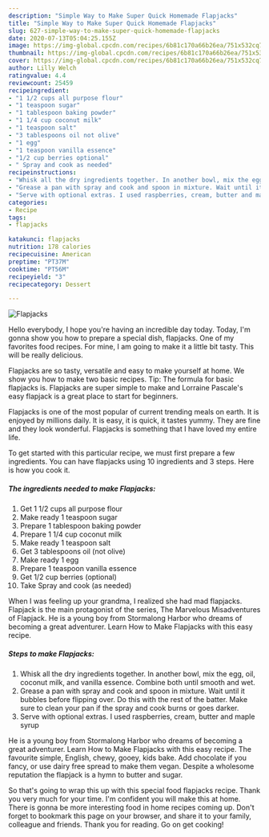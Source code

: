 ```yaml
---
description: "Simple Way to Make Super Quick Homemade Flapjacks"
title: "Simple Way to Make Super Quick Homemade Flapjacks"
slug: 627-simple-way-to-make-super-quick-homemade-flapjacks
date: 2020-07-13T05:04:25.155Z
image: https://img-global.cpcdn.com/recipes/6b81c170a66b26ea/751x532cq70/flapjacks-recipe-main-photo.jpg
thumbnail: https://img-global.cpcdn.com/recipes/6b81c170a66b26ea/751x532cq70/flapjacks-recipe-main-photo.jpg
cover: https://img-global.cpcdn.com/recipes/6b81c170a66b26ea/751x532cq70/flapjacks-recipe-main-photo.jpg
author: Lilly Welch
ratingvalue: 4.4
reviewcount: 25459
recipeingredient:
- "1 1/2 cups all purpose flour"
- "1 teaspoon sugar"
- "1 tablespoon baking powder"
- "1 1/4 cup coconut milk"
- "1 teaspoon salt"
- "3 tablespoons oil not olive"
- "1 egg"
- "1 teaspoon vanilla essence"
- "1/2 cup berries optional"
- " Spray and cook as needed"
recipeinstructions:
- "Whisk all the dry ingredients together. In another bowl, mix the egg, oil, coconut milk, and vanilla essence. Combine both until smooth and wet."
- "Grease a pan with spray and cook and spoon in mixture. Wait until it bubbles before flipping over. Do this with the rest of the batter. Make sure to clean your pan if the spray and cook burns or goes darker."
- "Serve with optional extras. I used raspberries, cream, butter and maple syrup"
categories:
- Recipe
tags:
- flapjacks

katakunci: flapjacks 
nutrition: 178 calories
recipecuisine: American
preptime: "PT37M"
cooktime: "PT56M"
recipeyield: "3"
recipecategory: Dessert

---
```



![Flapjacks](https://img-global.cpcdn.com/recipes/6b81c170a66b26ea/751x532cq70/flapjacks-recipe-main-photo.jpg)

Hello everybody, I hope you're having an incredible day today. Today, I'm gonna show you how to prepare a special dish, flapjacks. One of my favorites food recipes. For mine, I am going to make it a little bit tasty. This will be really delicious.

Flapjacks are so tasty, versatile and easy to make yourself at home. We show you how to make two basic recipes. Tip: The formula for basic flapjacks is. Flapjacks are super simple to make and Lorraine Pascale&#39;s easy flapjack is a great place to start for beginners.

Flapjacks is one of the most popular of current trending meals on earth. It is enjoyed by millions daily. It is easy, it is quick, it tastes yummy. They are fine and they look wonderful. Flapjacks is something that I have loved my entire life.


To get started with this particular recipe, we must first prepare a few ingredients. You can have flapjacks using 10 ingredients and 3 steps. Here is how you cook it.

<!--inarticleads1-->

##### The ingredients needed to make Flapjacks:

1. Get 1 1/2 cups all purpose flour
1. Make ready 1 teaspoon sugar
1. Prepare 1 tablespoon baking powder
1. Prepare 1 1/4 cup coconut milk
1. Make ready 1 teaspoon salt
1. Get 3 tablespoons oil (not olive)
1. Make ready 1 egg
1. Prepare 1 teaspoon vanilla essence
1. Get 1/2 cup berries (optional)
1. Take  Spray and cook (as needed)


When I was feeling up your grandma, I realized she had mad flapjacks. Flapjack is the main protagonist of the series, The Marvelous Misadventures of Flapjack. He is a young boy from Stormalong Harbor who dreams of becoming a great adventurer. Learn How to Make Flapjacks with this easy recipe. 

<!--inarticleads2-->

##### Steps to make Flapjacks:

1. Whisk all the dry ingredients together. In another bowl, mix the egg, oil, coconut milk, and vanilla essence. Combine both until smooth and wet.
1. Grease a pan with spray and cook and spoon in mixture. Wait until it bubbles before flipping over. Do this with the rest of the batter. Make sure to clean your pan if the spray and cook burns or goes darker.
1. Serve with optional extras. I used raspberries, cream, butter and maple syrup


He is a young boy from Stormalong Harbor who dreams of becoming a great adventurer. Learn How to Make Flapjacks with this easy recipe. The favourite simple, English, chewy, gooey, kids bake. Add chocolate if you fancy, or use dairy free spread to make them vegan. Despite a wholesome reputation the flapjack is a hymn to butter and sugar. 

So that's going to wrap this up with this special food flapjacks recipe. Thank you very much for your time. I'm confident you will make this at home. There is gonna be more interesting food in home recipes coming up. Don't forget to bookmark this page on your browser, and share it to your family, colleague and friends. Thank you for reading. Go on get cooking!
